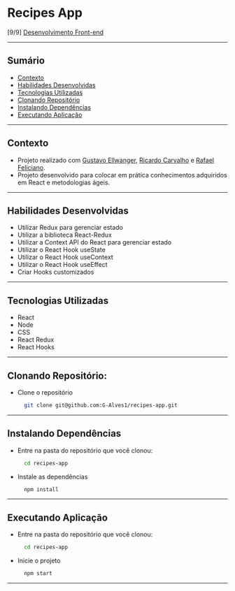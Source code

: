 # Recipes App
[9/9] [Desenvolvimento Front-end](https://github.com/G-Alves1/Trybe/tree/main/02_Desenvolvimento-Front-end)

---

## Sumário

- [Contexto](#contexto)
- [Habilidades Desenvolvidas](#habilidades-desenvolvidas)
- [Tecnologias Utilizadas](#tecnologias-utilizadas)
- [Clonando Repositório](#clonando-repositório)
- [Instalando Dependências](#instalando-dependências)
- [Executando Aplicação](#executando-aplicação)

---

## Contexto

* Projeto realizado com [Gustavo Ellwanger](https://github.com/gellwanger), [Ricardo Carvalho](https://github.com/ricardomc-dev) e [Rafael Feliciano](https://github.com/rbfeliciano).
* Projeto desenvolvido para colocar em prática conhecimentos adquiridos em React e metodologias ágeis.

---

## Habilidades Desenvolvidas

* Utilizar Redux para gerenciar estado
* Utilizar a biblioteca React-Redux
* Utilizar a Context API do React para gerenciar estado
* Utilizar o React Hook useState
* Utilizar o React Hook useContext
* Utilizar o React Hook useEffect
* Criar Hooks customizados

---

## Tecnologias Utilizadas

* React
* Node
* CSS
* React Redux
* React Hooks

---

## Clonando Repositório:

* Clone o repositório
  ```sh
    git clone git@github.com:G-Alves1/recipes-app.git
  ```

---

## Instalando Dependências

* Entre na pasta do repositório que você clonou:
  ```sh
    cd recipes-app
  ```

* Instale as dependências
  ```sh
    npm install
  ```

---

## Executando Aplicação

* Entre na pasta do repositório que você clonou:
  ```sh
    cd recipes-app
  ```

* Inicie o projeto
  ```sh
    npm start
  ```

---
